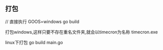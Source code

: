## 打包

// 直接执行
GOOS=windows go build


打包windows,这样只要不存在重名文件夹,就会以timecron为名称 timecron.exe

linux下打包
go build main.go

